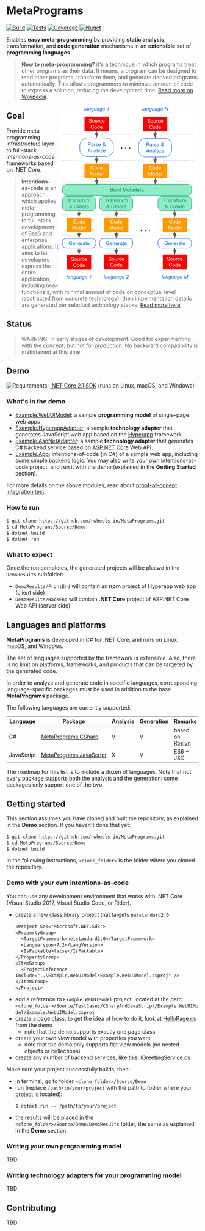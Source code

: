 MetaPrograms
=====

[![Build](https://img.shields.io/appveyor/ci/felix-b/metaprograms/master.svg)](https://ci.appveyor.com/project/felix-b/metaprograms)
[![Tests](https://img.shields.io/appveyor/tests/felix-b/metaprograms/master.svg)](https://ci.appveyor.com/project/felix-b/metaprograms)
[![Coverage](https://img.shields.io/codecov/c/github/nwheels-io/metaprograms/master.svg)](https://codecov.io/gh/nwheels-io/MetaPrograms)
[![Nuget](https://img.shields.io/nuget/vpre/MetaPrograms.svg)](http://www.nuget.org/packages/MetaPrograms/)

Enables **easy meta-programming** by providing **static analysis**, transformation, and **code generation** mechanisms in an **extensible** set of **programming languages**.

> **New to meta-programming?** it's a technique in which programs treat other programs as their data. It means, a program can be designed to read other programs, transform them, and generate derived programs automatically. This allows programmers to minimize amount of code to express a solution, reducing the development time. [Read more on Wikipedia](https://en.wikipedia.org/wiki/Metaprogramming).

<img align="right" width="367" height="463" src="Docs/concept-flow-narrow.png">

## Goal

Provide meta-programming infrastructure layer to full-stack _intentions-as-code_ frameworks based on .NET Core.

> **Intentions-as-code** is an approach, which applies meta-programming to full-stack development of SaaS and enterprise applications. It aims to let developers express the entire application, including non-functionals, with minimal amount of code on conceptual level (abstracted from concrete technology); then impelmentation details are generated per selected technology stacks. [Read more here](Docs/intentions-as-code.md).

## Status

> WARNING: In early stages of development. Good for experimenting with the concept, but not for production. No backward compatibility is matintained at this time. 

## Demo

<img src="Docs/concept-poc.png" align="left" />

Requirements: [.NET Core 2.1 SDK](https://www.microsoft.com/net/download/dotnet-core/2.1) (runs on Linux, macOS, and Windows)

### What's in the demo

- [Example.WebUIModel](Source/TestCases/CSharpAndJavaScript/Example.WebUIModel): a sample **programming model** of single-page web apps 
- [Example.HyperappAdapter](Source/TestCases/CSharpAndJavaScript/Example.HyperappAdapter): a sample **technology adapter** that generates JavaScript web app based on the [Hyperapp](https://github.com/hyperapp/hyperapp) framework 
- [Example.AspNetAdapter](Source/TestCases/CSharpAndJavaScript/Example.AspNetAdapter): a sample **technology adapter** that generates C# backend service based on [ASP.NET Core](https://github.com/aspnet/Home) Web API.
- [Example.App](Source/TestCases/CSharpAndJavaScript/Example.App): intentions-of-code (in C#) of a sample web app, including some simple backend logic. You may also write your own intentions-as-code project, and run it with the demo (explained in the **Getting Started** section).

For more details on the above modules, read about [proof-of-conept integration test](Docs/poc.md).

### How to run

```
$ git clone https://github.com/nwheels-io/MetaPrograms.git
$ cd MetaPrograms/Source/Demo
$ dotnet build
$ dotnet run
```

### What to expect

Once the run completes, the generated projects will be placwd in the `DemoResults` subfolder:
- `DemoResults/FrontEnd` will contain an **npm** project of Hyperapp web app (client side)
- `DemoResults/BackEnd` will contain **.NET Core** project of ASP.NET Core Web API (server side)

## Languages and platforms

**MetaPrograms** is developed in C# for .NET Core, and runs on Linux, macOS, and Windows. 

The set of languages supported by the framework is extensible. Also, there is no limit on platforms, frameworks, and products that can be targeted by the generated code.

In order to analyze and generate code in specific languages, corresponding language-specific packages must be used in addition to the base **MetaPrograms** package. 

The following languages are currently supported:

Language|Package|Analysis|Generation|Remarks
---|---|---|---|---
C#|[MetaPrograms.CSharp](Source/MetaPrograms.CSharp)|V|V|based on [Roslyn](https://github.com/dotnet/roslyn)
JavaScript|[MetaPrograms.JavaScript](Source/MetaPrograms.JavaScript)|X|V|ES6 + JSX

The roadmap for this list is to include a dozen of languages. Note that not every package supports both the analysis and the generation: some packages only support one of the two.

## Getting started

This section assumes you have cloned and built the repository, as explained in the **Demo** section. If you haven't done that yet:

```
$ git clone https://github.com/nwheels-io/MetaPrograms.git
$ cd MetaPrograms/Source/Demo
$ dotnet build
```

In the following instructions, `<clone_folder>` is the folder where you cloned the repository. 

### Demo with your own intentions-as-code

You can use any development environment that works with .NET Core (Visual Studio 2017, Visual Studio Code, or Rider).

- create a new class library project that targets `netstandard2.0`
  ```
  <Project Sdk="Microsoft.NET.Sdk">
  <PropertyGroup>
    <TargetFramework>netstandard2.0</TargetFramework>
    <LangVersion>7.2</LangVersion>
    <IsPackable>false</IsPackable>
  </PropertyGroup>
  <ItemGroup>
    <ProjectReference Include="..\Example.WebUIModel\Example.WebUIModel.csproj" />
  </ItemGroup>
  </Project>
  ```
- add a reference to `Example.WebUIModel` project, located at the path: `<clone_folder>/Source/TestCases/CSharpAndJavaScript/Example.WebUIModel/Example.WebUIModel.csproj` 
- create a page class; to get the idea of how to do it, look at [HelloPage.cs](Source/TestCases/CSharpAndJavaScript/Example.App/HelloPage.cs) from the demo
  - note that the demo supports exactly one page class
- create your own view model with properties you want
  - note that the demo only supports flat view models (no nested objects or collections)
- create any number of backend services, like this: [IGreetingService.cs](Source/TestCases/CSharpAndJavaScript/Example.App/Services/IGreetingService.cs)

Make sure your project successfully builds, then:

- in terminal, go to folder `<clone_folder>/Source/Demo` 
- run (replace `/path/to/your/project` with the path to fodler where your project is located):
  ```
  $ dotnet run -- /path/to/your/project
  ```
- the results will be placed in the `<clone_folder>/Source/Demo/DemoResults` folder, the same as explained in the **Demo** section.

### Writing your own programming model

TBD

### Writing technology adapters for your programming model

TBD

## Contributing

TBD
